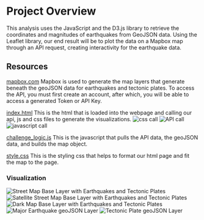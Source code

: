 # Project Overview
This analysis uses the JavaScript and the D3.js library to retrieve the coordinates and magnitudes of earthquakes from GeoJSON data. Using the Leaflet library, our end result will be to plot the data on a Mapbox map through an API request, creating interactivity for the earthquake data.

## Resources

[mapbox.com](https://www.mapbox.com/)
Mapbox is used to generate the map layers that generate beneath the geoJSON data for earthquakes and tectonic plates. To access the API, you must first create an account, after which, you will be able to access a generated Token or API Key. 

[index.html](https://github.com/stovepipe/Mapping_Earthquakes/blob/main/Earthquake_Challenge/index.html)
This is the html that is loaded into the webpage and calling our api, js and css files to generate the visualizations.
![css call](https://github.com/stovepipe/Mapping_Earthquakes/blob/main/Resources/css.png)
![API call](https://github.com/stovepipe/Mapping_Earthquakes/blob/main/Resources/api.png)
![javascript call](https://github.com/stovepipe/Mapping_Earthquakes/blob/main/Resources/logic.png)

[challenge_logic.js](https://github.com/stovepipe/Mapping_Earthquakes/blob/main/Earthquake_Challenge/static/js/challenge_logic.js)
This is the javascript that pulls the API data, the geoJSON data, and builds the map object.

[style.css](https://github.com/stovepipe/Mapping_Earthquakes/blob/main/Earthquake_Challenge/static/css/style.css)
This is the styling css that helps to format our html page and fit the map to the page.

### Visualization

![Street Map Base Layer with Earthquakes and Tectonic Plates](https://github.com/stovepipe/Mapping_Earthquakes/blob/main/Resources/streets.png)
![Satellite Street Map Base Layer with Earthquakes and Tectonic Plates](https://github.com/stovepipe/Mapping_Earthquakes/blob/main/Resources/satellite_streets.png)
![Dark Map Base Layer with Earthquakes and Tectonic Plates](https://github.com/stovepipe/Mapping_Earthquakes/blob/main/Resources/dark.png)
![Major Earthquake geoJSON Layer](https://github.com/stovepipe/Mapping_Earthquakes/blob/main/Resources/major_earthquakes.png)
![Tectonic Plate geoJSON Layer](https://github.com/stovepipe/Mapping_Earthquakes/blob/main/Resources/tectonic_plates.png)





